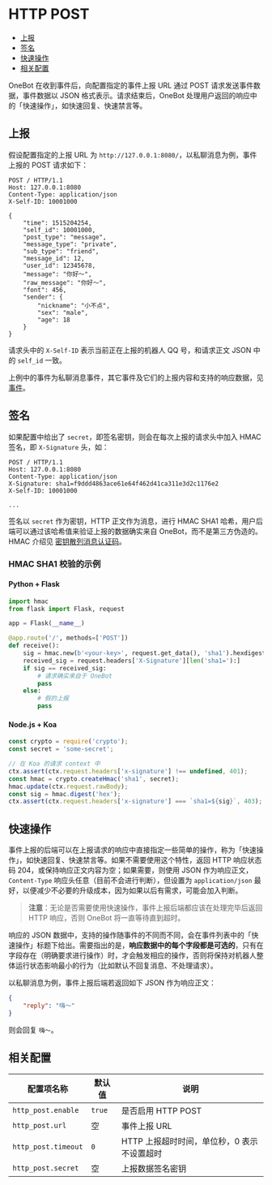 # HTTP POST

- [上报](#上报)
- [签名](#签名)
- [快速操作](#快速操作)
- [相关配置](#相关配置)

OneBot 在收到事件后，向配置指定的事件上报 URL 通过 POST 请求发送事件数据，事件数据以 JSON 格式表示。请求结束后，OneBot 处理用户返回的响应中的「快速操作」，如快速回复、快速禁言等。

## 上报

假设配置指定的上报 URL 为 `http://127.0.0.1:8080/`，以私聊消息为例，事件上报的 POST 请求如下：

```http
POST / HTTP/1.1
Host: 127.0.0.1:8080
Content-Type: application/json
X-Self-ID: 10001000

{
    "time": 1515204254,
    "self_id": 10001000,
    "post_type": "message",
    "message_type": "private",
    "sub_type": "friend",
    "message_id": 12,
    "user_id": 12345678,
    "message": "你好～",
    "raw_message": "你好～",
    "font": 456,
    "sender": {
        "nickname": "小不点",
        "sex": "male",
        "age": 18
    }
}
```

请求头中的 `X-Self-ID` 表示当前正在上报的机器人 QQ 号，和请求正文 JSON 中的 `self_id` 一致。

上例中的事件为私聊消息事件，其它事件及它们的上报内容和支持的响应数据，见 [事件](../event/README.md)。

## 签名

如果配置中给出了 `secret`，即签名密钥，则会在每次上报的请求头中加入 HMAC 签名，即 `X-Signature` 头，如：

```http
POST / HTTP/1.1
Host: 127.0.0.1:8080
Content-Type: application/json
X-Signature: sha1=f9ddd4863ace61e64f462d41ca311e3d2c1176e2
X-Self-ID: 10001000

...
```

签名以 `secret` 作为密钥，HTTP 正文作为消息，进行 HMAC SHA1 哈希，用户后端可以通过该哈希值来验证上报的数据确实来自 OneBot，而不是第三方伪造的。HMAC 介绍见 [密钥散列消息认证码](https://zh.wikipedia.org/zh-cn/%E9%87%91%E9%91%B0%E9%9B%9C%E6%B9%8A%E8%A8%8A%E6%81%AF%E9%91%91%E5%88%A5%E7%A2%BC)。

### HMAC SHA1 校验的示例

#### Python + Flask

```python
import hmac
from flask import Flask, request

app = Flask(__name__)

@app.route('/', methods=['POST'])
def receive():
    sig = hmac.new(b'<your-key>', request.get_data(), 'sha1').hexdigest()
    received_sig = request.headers['X-Signature'][len('sha1='):]
    if sig == received_sig:
        # 请求确实来自于 OneBot
        pass
    else:
        # 假的上报
        pass
```

#### Node.js + Koa

```js
const crypto = require('crypto');
const secret = 'some-secret';

// 在 Koa 的请求 context 中
ctx.assert(ctx.request.headers['x-signature'] !== undefined, 401);
const hmac = crypto.createHmac('sha1', secret);
hmac.update(ctx.request.rawBody);
const sig = hmac.digest('hex');
ctx.assert(ctx.request.headers['x-signature'] === `sha1=${sig}`, 403);
```

## 快速操作

事件上报的后端可以在上报请求的响应中直接指定一些简单的操作，称为「快速操作」，如快速回复、快速禁言等。如果不需要使用这个特性，返回 HTTP 响应状态码 204，或保持响应正文内容为空；如果需要，则使用 JSON 作为响应正文，`Content-Type` 响应头任意（目前不会进行判断），但设置为 `application/json` 最好，以便减少不必要的升级成本，因为如果以后有需求，可能会加入判断。

> **注意**：无论是否需要使用快速操作，事件上报后端都应该在处理完毕后返回 HTTP 响应，否则 OneBot 将一直等待直到超时。

响应的 JSON 数据中，支持的操作随事件的不同而不同，会在事件列表中的「快速操作」标题下给出。需要指出的是，**响应数据中的每个字段都是可选的**，只有在字段存在（明确要求进行操作）时，才会触发相应的操作，否则将保持对机器人整体运行状态影响最小的行为（比如默认不回复消息、不处理请求）。

以私聊消息为例，事件上报后端若返回如下 JSON 作为响应正文：

```json
{
    "reply": "嗨～"
}
```

则会回复 `嗨～`。

## 相关配置

| 配置项名称 | 默认值 | 说明 |
| -------- | ------ | --- |
| `http_post.enable` | `true` | 是否启用 HTTP POST |
| `http_post.url` | 空 | 事件上报 URL |
| `http_post.timeout` | `0` | HTTP 上报超时时间，单位秒，0 表示不设置超时 |
| `http_post.secret` | 空 | 上报数据签名密钥 |

